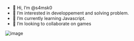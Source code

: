 - 👋 Hi, I’m @s4msk0
- 👀 I’m interested in developpement and solving problem.
- 🌱 I’m currently learning Javascript.
- 👾 I’m looking to collaborate on games

![image](https://github.com/user-attachments/assets/ac498e7f-e6bb-41d6-8496-a4d60d03b3e7)



<!---
s4msk0/s4msk0 is a ✨ special ✨ repository because its `README.md` (this file) appears on your GitHub profile.
You can click the Preview link to take a look at your changes.
--->
